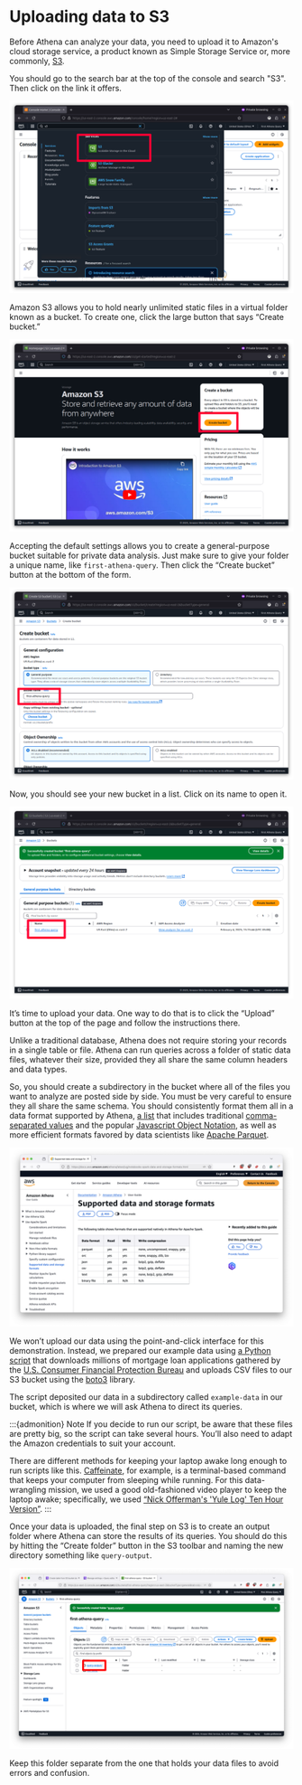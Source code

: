 # Uploading data to S3

Before Athena can analyze your data, you need to upload it to Amazon's cloud storage service, a product known as Simple Storage Service or, more commonly, [S3](https://en.wikipedia.org/wiki/Amazon_S3).

You should go to the search bar at the top of the console and search "S3". Then click on the link it offers.

![AWS S3 search](_static/search-s3.png)

Amazon S3 allows you to hold nearly unlimited static files in a virtual folder known as a bucket. To create one, click the large button that says “Create bucket.”

![Bucket button](_static/bucket-button.png)

Accepting the default settings allows you to create a general-purpose bucket suitable for private data analysis. Just make sure to give your folder a unique name, like `first-athena-query`. Then click the “Create bucket” button at the bottom of the form.

![Create bucket](_static/create-bucket.png)

Now, you should see your new bucket in a list. Click on its name to open it.

![Bucket list](_static/bucket-list.png)

It’s time to upload your data. One way to do that is to click the “Upload” button at the top of the page and follow the instructions there.

Unlike a traditional database, Athena does not require storing your records in a single table or file. Athena can run queries across a folder of static data files, whatever their size, provided they all share the same column headers and data types.

So, you should create a subdirectory in the bucket where all of the files you want to analyze are posted side by side. You must be very careful to ensure they all share the same schema. You should consistently format them all in a data format supported by Athena, [a list](https://docs.aws.amazon.com/athena/latest/ug/notebooks-spark-data-and-storage-formats.html) that includes traditional [comma-separated values](https://en.wikipedia.org/wiki/Comma-separated_values) and the popular [Javascript Object Notation](https://en.wikipedia.org/wiki/JSON), as well as more efficient formats favored by data scientists like [Apache Parquet](https://en.wikipedia.org/wiki/Apache_Parquet).

[![Athena formats](_static/athena-formats.png)](https://docs.aws.amazon.com/athena/latest/ug/notebooks-spark-data-and-storage-formats.html)

We won’t upload our data using the point-and-click interface for this demonstration. Instead, we prepared our example data using [a Python script](https://github.com/palewire/first-athena-query/tree/main/scripts/wrangle_hmda_data.py) that downloads millions of mortgage loan applications gathered by the [U.S. Consumer Financial Protection Bureau](https://ffiec.cfpb.gov/) and uploads CSV files to our S3 bucket using the [boto3](https://boto3.amazonaws.com/v1/documentation/api/latest/index.html) library.

The script deposited our data in a subdirectory called `example-data` in our bucket, which is where we will ask Athena to direct its queries.

:::{admonition} Note
If you decide to run our script, be aware that these files are pretty big, so the script can take several hours. You’ll also need to adapt the Amazon credentials to suit your account.

There are different methods for keeping your laptop awake long enough to run scripts like this. [Caffeinate](https://ss64.com/mac/caffeinate.html), for example, is a terminal-based command that keeps your computer from sleeping while running. For this data-wrangling mission, we used a good old-fashioned video player to keep the laptop awake; specifically, we used [“Nick Offerman's 'Yule Log' Ten Hour Version”](https://www.youtube.com/watch?v=_StgHl92v5Q).
:::

Once your data is uploaded, the final step on S3 is to create an output folder where Athena can store the results of its queries. You should do this by hitting the “Create folder” button in the S3 toolbar and naming the new directory something like `query-output`.

![Create query output folder](_static/create-output-folder.png)

Keep this folder separate from the one that holds your data files to avoid errors and confusion.